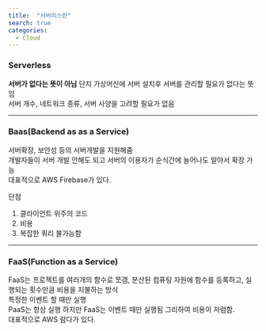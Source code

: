 ```yaml
---
title:  "서버리스란"
search: true
categories: 
  - Cloud
---
```


### Serverless
**서버가 없다는 뜻이 아님**
단지 가상머신에 서버 설치후 서버를 관리할 필요가 없다는 뜻임  
서버 개수, 네트워크 종류, 서버 사양을 고려할 필요가 없음  

***
### Baas(Backend as as a Service)
서버확장, 보안성 등의 서버개발을 지원해줌  
개발자들이 서버 개발 안해도 되고 서버의 이용자가 순식간에 늘어나도 알아서 확장 가능  
대표적으로 AWS Firebase가 있다.  

단점
1. 클라이언트 위주의 코드
2. 비용
3. 복잡한 쿼리 불가능함

***
### FaaS(Function as a Service)

FaaS는 프로젝트를 여러개의 함수로 쪼갬, 분산된 컴퓨팅 자원에 함수를 등록하고, 실행되는 횟수만큼 비용을 지불하는 방식  
특정한 이벤트 할 때만 실행  
PaaS는 항상 실행 하지만 FaaS는 이벤트 때만 실행됨 그리하여 비용이 저렴함.  
대표적으로 AWS 람다가 있다.  

